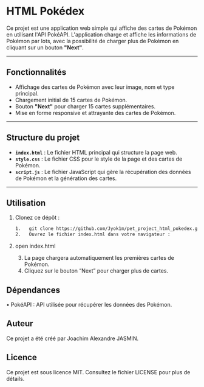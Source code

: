# HTML Pokédex

Ce projet est une application web simple qui affiche des cartes de Pokémon en utilisant l'API PokéAPI. L'application charge et affiche les informations de Pokémon par lots, avec la possibilité de charger plus de Pokémon en cliquant sur un bouton **"Next"**.

---

## Fonctionnalités

- Affichage des cartes de Pokémon avec leur image, nom et type principal.
- Chargement initial de 15 cartes de Pokémon.
- Bouton **"Next"** pour charger 15 cartes supplémentaires.
- Mise en forme responsive et attrayante des cartes de Pokémon.

---

## Structure du projet

- **`index.html`** : Le fichier HTML principal qui structure la page web.
- **`style.css`** : Le fichier CSS pour le style de la page et des cartes de Pokémon.
- **`script.js`** : Le fichier JavaScript qui gère la récupération des données de Pokémon et la génération des cartes.

---

## Utilisation

1. Clonez ce dépôt :

   ```zsh / bash
   1.	git clone https://github.com/Jyok1m/pet_project_html_pokedex.git
   2.	Ouvrez le fichier index.html dans votre navigateur :
   ```

2. open index.html

   3. La page chargera automatiquement les premières cartes de Pokémon.
   4. Cliquez sur le bouton “Next” pour charger plus de cartes.

## Dépendances

• PokéAPI : API utilisée pour récupérer les données des Pokémon.

## Auteur

Ce projet a été créé par Joachim Alexandre JASMIN.

## Licence

Ce projet est sous licence MIT. Consultez le fichier LICENSE pour plus de détails.
